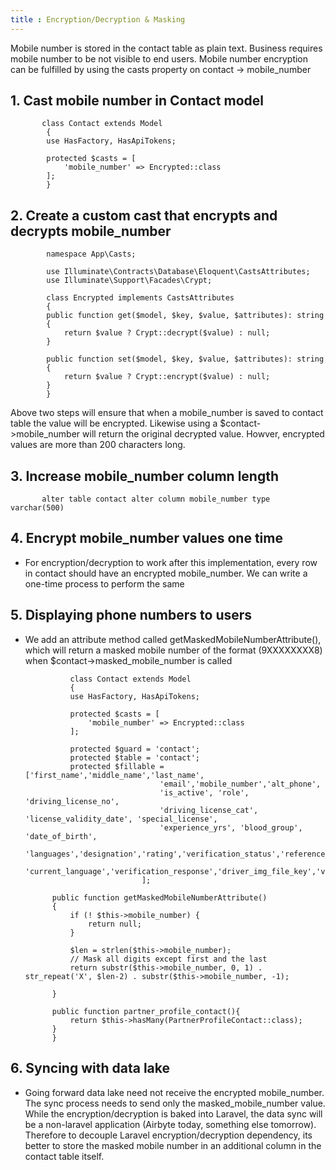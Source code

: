 ```yaml
---
title : Encryption/Decryption & Masking
---
```


Mobile number is stored in the <span class="text-[13px] bg-[#EDEEF3] px-2 py-1">contact</span> table as plain text. Business requires mobile number to be not visible to end users. Mobile number encryption can be fulfilled by using the casts property on contact -> <span class="text-[13px] bg-[#EDEEF3] px-2 py-1">mobile_number</span>

##  1. Cast mobile number in Contact model


           class Contact extends Model
            {
            use HasFactory, HasApiTokens;

            protected $casts = [
                'mobile_number' => Encrypted::class
            ];
            }
## 2. Create a custom cast that encrypts and decrypts mobile_number

            namespace App\Casts;

            use Illuminate\Contracts\Database\Eloquent\CastsAttributes;
            use Illuminate\Support\Facades\Crypt;

            class Encrypted implements CastsAttributes
            {
            public function get($model, $key, $value, $attributes): string
            {
                return $value ? Crypt::decrypt($value) : null;
            }

            public function set($model, $key, $value, $attributes): string
            {
                return $value ? Crypt::encrypt($value) : null;
            }
            }       

Above two steps will ensure that when a mobile_number is saved to contact table the value will be encrypted. Likewise using a <span class="text-[13px] bg-[#EDEEF3] px-2 py-1">$contact->mobile_number</span> will return the original decrypted value. Howver, encrypted values are more than 200 characters long. 

## 3. Increase mobile_number column length

           alter table contact alter column mobile_number type varchar(500)

## 4. Encrypt mobile_number values one time

- For encryption/decryption to work after this implementation, every row in contact should have an encrypted <span class="text-[13px] bg-[#EDEEF3] px-2 py-1">mobile_number.</span> We can write a one-time process to perform the same

## 5. Displaying phone numbers to users
      
- We add an attribute method called getMaskedMobileNumberAttribute(), which will return a masked mobile number of the format (9XXXXXXXX8) when <span class="text-[13px] bg-[#EDEEF3] px-2 py-1">$contact->masked_mobile_number</span> is called
                

                class Contact extends Model
                {
                use HasFactory, HasApiTokens;

                protected $casts = [
                    'mobile_number' => Encrypted::class
                ];

                protected $guard = 'contact';
                protected $table = 'contact';
                protected $fillable = ['first_name','middle_name','last_name',
                                    'email','mobile_number','alt_phone',
                                    'is_active', 'role', 'driving_license_no',
                                    'driving_license_cat', 'license_validity_date', 'special_license',
                                    'experience_yrs', 'blood_group', 'date_of_birth',
                                    'languages','designation','rating','verification_status','reference_id','reference_created_at',
                                    'current_language','verification_response','driver_img_file_key','verification_status_updated_by','override_verification_status_file_key'
                                ];

            public function getMaskedMobileNumberAttribute()
            {
                if (! $this->mobile_number) {
                    return null;
                }

                $len = strlen($this->mobile_number);
                // Mask all digits except first and the last
                return substr($this->mobile_number, 0, 1) . str_repeat('X', $len-2) . substr($this->mobile_number, -1);

            }

            public function partner_profile_contact(){
                return $this->hasMany(PartnerProfileContact::class);
            }
            }


## 6. Syncing with data lake
 
  - Going forward data lake need not receive the encrypted <span class="text-[13px] bg-[#EDEEF3] px-2 py-1">mobile_number</span>. The sync process needs to send only the <span class="text-[13px] bg-[#EDEEF3] px-2 py-1">masked_mobile_number</span> value. While the encryption/decryption is baked into Laravel, the data sync will be a non-laravel application (Airbyte today, something else tomorrow). Therefore to decouple Laravel <span class="text-[13px] bg-[#EDEEF3] px-2 py-1">encryption/decryption</span> dependency, its better to store the masked mobile number in an additional column in the contact table itself.



<style>
  h1:where(.astro-j6tvhyss)
   { 
    font-size:30px
    }
    .sl-markdown-content h2{
     font-size:16px   
    }
    
</style>